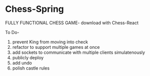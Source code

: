# Chess-Spring

FULLY FUNCTIONAL CHESS GAME- download with Chess-React 

To Do- 
1. prevent King from moving into check
2. refactor to support multiple games at once
3. add sockets to communicate with multiple clients simulatenously
4. publicly deploy
5. add undo
6. polish castle rules
